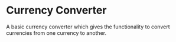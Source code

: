# Currency Converter

A basic currency converter which gives the functionality to convert currencies from one currency to another.